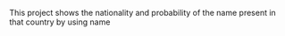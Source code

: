 This project shows the nationality and probability of the name present in that country by using name
